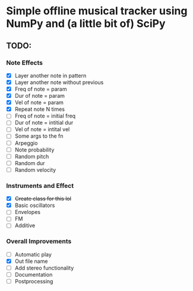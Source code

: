 # Simple offline musical tracker using NumPy and (a little bit of) SciPy

## TODO:
### Note Effects
- [x] Layer another note in pattern
- [x] Layer another note without previous
- [x] Freq of note = param
- [x] Dur of note = param
- [x] Vel of note = param
- [x] Repeat note N times
- [ ] Freq of note = initial freq
- [ ] Dur of note = intitial dur
- [ ] Vel of note = intital vel
- [ ] Some args to the fn
- [ ] Arpeggio
- [ ] Note probability
- [ ] Random pitch
- [ ] Random dur
- [ ] Random velocity
### Instruments and Effect
- [x] ~~Create class for this lol~~
- [x] Basic oscillators
- [ ] Envelopes
- [ ] FM
- [ ] Additive
### Overall Improvements
- [ ] Automatic play
- [x] Out file name
- [ ] Add stereo functionality
- [ ] Documentation
- [ ] Postprocessing
